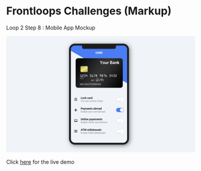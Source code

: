 # Frontloops Challenges (Markup)

Loop 2 Step 8 : Mobile App Mockup

![preview image](./design/preview.png "Click below for live demo")

Click [here](https://zathio.github.io/frontloops-challenges/markup-challenges/loop2-step8/) for the live demo